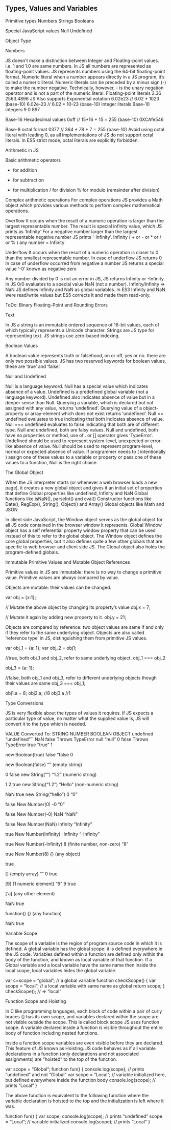<h2>Types, Values and Variables</h2>

Primitive types
Numbers
Strings
Booleans

Special JavaScript values
Null
Undefined

Object Type

Numbers

JS doesn't make a distinction between Integer and Floating-point values.
i.e. 1 and 1.0 are same numbers.
In JS all numbers are represented as floating-point values.
JS represents numbers using the 64-bit floating-point format.
Numeric literal
when a number appears directly in a JS program, it’s called a numeric literal.
Numeric literals can be preceded by a minus sign (-) to make the number negative. Technically, however, - is the unary negation operator and is not a part of the numeric literal.
Floating-point literals
2.36
	2563.4896
		JS Also supports Exponential notation
		6.02e23	// 6.02 * 1023	(base-10)
		6.02e-23	// 6.02 * 10-23	(base-10)
Integer literals
Base-10 integers
	9
	0
	897

Base-16 Hexadecimal values
			0xff	// 15*16 + 15 = 255 (base-10)
			0XCAfe546

Base-8 octal format
			0377	// 3*64 + 7*8 + 7 = 255 (base-10)
			Avoid using octal literal with leading 0, as all implementations of JS do not support octal literals. In ES5 strict mode, octal literals are explicitly forbidden.

Arithmetic in JS

Basic arithmetic operators
+ for addition
- for subtraction
* for multiplication
/ for division
% for modulo (remainder after division)

Complex arithmetic operations
	For complex operations JS provides a Math object which provides various methods to perform complex mathematical operations.

Overflow
It occurs when the result of a numeric operation is larger than the largest representable number.
The result is special infinity value, which JS prints as ‘Infinity’
For a negative number larger than the largest representable negative number JS prints ‘-Infinity’.
Infinity ( + or - or * or / or % ) any number = Infinity

Underflow
It occurs when the result of a numeric operation is closer to 0 than the smallest representable number.
In case of underflow JS returns 0
In case of underflow occurred from negative a number JS returns a special value ‘-0’ known as negative zero

Any number divided by 0 is not an error in JS, JS returns Infinity or -Infinity
In JS 0/0 evaluates to a special value NaN (not a number).
Infinity/Infinity => NaN
JS defines Infinity and NaN  as global variables.
In ES3 Infinity and NaN were read/write values but ES5 corrects it and made them read-only.

ToDo: Binary Floating-Point and Rounding Errors




Text

In JS a string is an immutable ordered sequence of 16-bit values, each of which typically represents a Unicode character.
Strings are JS type for representing text.
JS strings use zero-based indexing.


Boolean Values

A boolean value represents truth or falsehood, on or off, yes or no. there are only two possible values.
JS has two reserved keywords for boolean values, these are ‘true’ and ‘false’.


Null and Undefined


Null is a language keyword.
Null has a special value which indicates absence of a value.
Undefined is a predefined global variable (not a language keyword).
Undefined also indicates absence of value but in a deeper sense than Null.
Querying a variable, which is declared but not assigned with any value, returns ‘undefined’.
Querying value of a object-property or array-element which does not exist returns ‘undefined’.
Null == undefined evaluates to true indicating that both indicates absence of value.
Null === undefined evaluates to false indicating that both are of different type.
Null and undefined, both are falsy values.
Null and undefined, both have no properties or method, use of . or [] operator gives ‘TypeError’.
Undefined should be used to represent system-level, unexpected or error-like absence of value.
Null should be used to represent program-level, normal or expected absence of value.
If programmer needs to ( intentionally ) assign one of these values to a variable or property or pass one of these values to a function, Null is the right choice.

The Global Object

When the JS interpreter starts (or whenever a web browser loads a new page), it creates a new global object and gives it an initial set of properties that define
Global properties like undefined, Infinity and NaN
Global functions like isNaN(), parseInt() and eval()
Constructor functions like Date(), RegExp(), String(), Object() and Array()
Global objects like Math and JSON

In client side JavaScript, the Window object serves as the global object for all JS code contained in the browser window it represents.
Global Window object has a self referential property window property that can be used instead of this to refer to the global object.
The Window object defines the core global properties, but it also defines quite a few other globals that are specific to web browser and client side JS.
The Global object also holds the program-defined globals.

Immutable Primitive Values and Mutable Object References

Primitive values in JS are immutable: there is no way to change a primitive value.
Primitive values are always compared by value.

Objects are mutable: their values can be changed.

var obj = {x:1};

// Mutate the above object by changing its property’s value
obj.x = 7;

// Mutate it again by adding new property to it.
obj.y = 21;

Objects are compared by reference: two object values are same if and only if they refer to the same underlying object.
Objects are also called ‘reference type’ in JS, distinguishing them from primitive JS values.

var obj_1 = {a: 1};
var obj_2 = obj1;

//true, both obj_1 and obj_2, refer to same underlying object.
obj_1 === obj_2		

obj_3 = {a: 1};

//false, both obj_1 and obj_3, refer to different underlying objects though their values are same
obj_3 === obj_1;

obj1.a = 8;
obj2.a;		//8
obj3.a		//1

Type Conversions

JS is very flexible about the types of values it requires.
If JS expects a particular type of value, no matter what the supplied value is, JS will convert it to the type which is needed.



VALUE
Converted To:
STRING
NUMBER
BOOLEAN
OBJECT
undefined
“undefined”``
NaN
false
Throws TypeError
null
“null”
0
false
Throws TypeError
true
“true”
1


new Boolean(true)
false
“false
0


new Boolean(false)
“” (empty string)


0
false
new String(“”)
“1.2” (numeric string)


1.2
true
new String(“1.2”)
“Hello” (non-numeric string)


NaN
true
new String(“hello”)
0
“0”


false
New Number(0)
-0
“0”


false
New Number(-0)
NaN
“NaN”


false
New Number(NaN)
Infinity
“Infinity”


true
New Number(Infinity)
-Infinity
“-Infinity”


true
New Number(-Infinity)
8
(finite number, non-zero)
“8”


true
New Number(8)
{} (any object)




true


[] (empty array)
“”
0
true


[9] (1 numeric element)
“9”
9
true


[‘a] (any other element)


NaN
true


function() {}
(any function)


NaN
true




Variable Scope

The scope of a variable is the region of program source code in which it is defined.
A global variable has the global scope: it is defined everywhere in the JS code.
Variables defined within a function are defined only within the body of the function, and known as local variable of that function.
If a Global variable and a local variable have the same name then inside the local scope, local variables hides the global variable.

var c=scope = “global”;		// a global variable
function checkScope() {
	var scope = “local”;		// a local variable with same name as global
	return scope;
}
checkScope();				// => “local”

Function Scope and Hoisting

In C like programming languages, each block of code within a pair of curly braces {} has its own scope, and variables declared within the scope are not visible outside the scope.
This is called block scope 
JS uses function scope.
A variable declared inside a function is visible throughout the entire body of function including nested functions.

Inside a function scope variables are even visible before they are declared. This feature of JS known as Hoisting.
JS code behaves as if all variable declarations in a function (only declarations and not associated assignments) are “hoisted” to the top of the function.

var scope = “Global”;
function fun() {
	console.log(scope);		// prints “undefined” and not “Global”
	var scope = “Local”;		// variable initialized here, but defined everywhere inside the function body 
	console.log(scope);		// prints “Local”
}

The above function is equivalent to the following function where the variable declaration is hoisted to the top and the initialization is left where it was.




function fun() {
	var scope;
	console.log(scope);		// prints “undefined”
	scope = “Local”;		// variable initialized
	console.log(scope);		// prints “Local”
}


